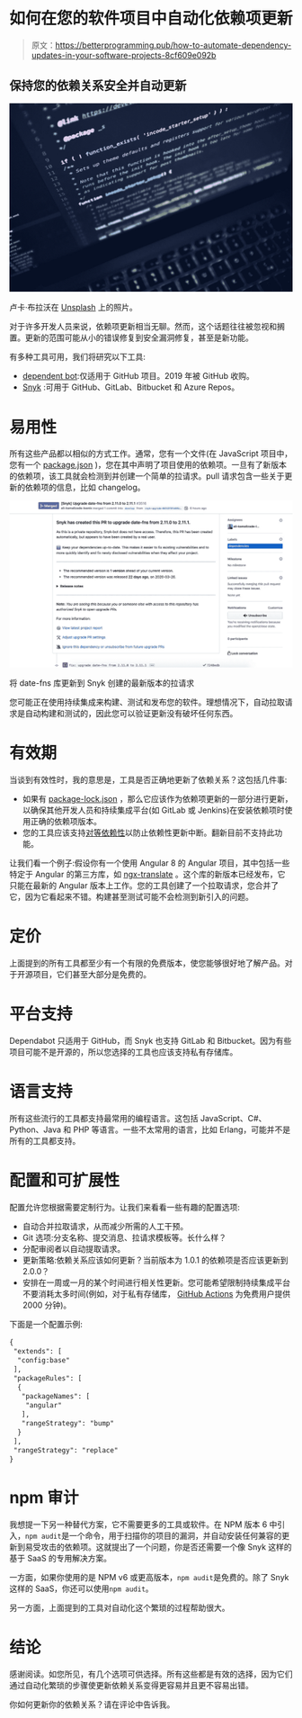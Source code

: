 # 如何在您的软件项目中自动化依赖项更新

> 原文：<https://betterprogramming.pub/how-to-automate-dependency-updates-in-your-software-projects-8cf609e092b>

## 保持您的依赖关系安全并自动更新

![](img/35227ddf0b652d79c17c0a701ac9e435.png)

卢卡·布拉沃在 [Unsplash](https://unsplash.com?utm_source=medium&utm_medium=referral) 上的照片。

对于许多开发人员来说，依赖项更新相当无聊。然而，这个话题往往被忽视和搁置。更新的范围可能从小的错误修复到安全漏洞修复，甚至是新功能。

有多种工具可用，我们将研究以下工具:

*   [dependent bot](https://dependabot.com/):仅适用于 GitHub 项目。2019 年被 GitHub 收购。
*   [Snyk](https://snyk.io/) :可用于 GitHub、GitLab、Bitbucket 和 Azure Repos。

# 易用性

所有这些产品都以相似的方式工作。通常，您有一个文件(在 JavaScript 项目中，您有一个 [package.json](https://docs.npmjs.com/files/package.json) )，您在其中声明了项目使用的依赖项。一旦有了新版本的依赖项，该工具就会检测到并创建一个简单的拉请求。pull 请求包含一些关于更新的依赖项的信息，比如 changelog。

![](img/f709c12a43bc1e0b57df8fc0ff93aed6.png)

将 date-fns 库更新到 Snyk 创建的最新版本的拉请求

您可能正在使用持续集成来构建、测试和发布您的软件。理想情况下，自动拉取请求是自动构建和测试的，因此您可以验证更新没有破坏任何东西。

# 有效期

当谈到有效性时，我的意思是，工具是否正确地更新了依赖关系？这包括几件事:

*   如果有 [package-lock.json](https://docs.npmjs.com/configuring-npm/package-lock-json.html) ，那么它应该作为依赖项更新的一部分进行更新，以确保其他开发人员和持续集成平台(如 GitLab 或 Jenkins)在安装依赖项时使用正确的依赖项版本。
*   您的工具应该支持[对等依赖性](https://flaviocopes.com/npm-peer-dependencies/)以防止依赖性更新中断。翻新目前不支持此功能。

让我们看一个例子:假设你有一个使用 Angular 8 的 Angular 项目，其中包括一些特定于 Angular 的第三方库，如 [ngx-translate](https://github.com/ngx-translate/core) 。这个库的新版本已经发布，它只能在最新的 Angular 版本上工作。您的工具创建了一个拉取请求，您合并了它，因为它看起来不错。构建甚至测试可能不会检测到新引入的问题。

# 定价

上面提到的所有工具都至少有一个有限的免费版本，使您能够很好地了解产品。对于开源项目，它们甚至大部分是免费的。

# 平台支持

Dependabot 只适用于 GitHub，而 Snyk 也支持 GitLab 和 Bitbucket。因为有些项目可能不是开源的，所以您选择的工具也应该支持私有存储库。

# 语言支持

所有这些流行的工具都支持最常用的编程语言。这包括 JavaScript、C#、Python、Java 和 PHP 等语言。一些不太常用的语言，比如 Erlang，可能并不是所有的工具都支持。

# 配置和可扩展性

配置允许您根据需要定制行为。让我们来看看一些有趣的配置选项:

*   自动合并拉取请求，从而减少所需的人工干预。
*   Git 选项:分支名称、提交消息、拉请求模板等。长什么样？
*   分配审阅者以自动提取请求。
*   更新策略:依赖关系应该如何更新？当前版本为 1.0.1 的依赖项是否应该更新到 2.0.0？
*   安排在一周或一月的某个时间进行相关性更新。您可能希望限制持续集成平台不要消耗太多时间(例如，对于私有存储库， [GitHub Actions](https://github.com/features/actions) 为免费用户提供 2000 分钟)。

下面是一个配置示例:

```
{
 "extends": [
  "config:base"
 ],
 "packageRules": [
  {
   "packageNames": [
    "angular"
   ],
   "rangeStrategy": "bump"
  }
 ],
 "rangeStrategy": "replace"
}
```

# npm 审计

我想提一下另一种替代方案，它不需要更多的工具或软件。在 NPM 版本 6 中引入，`npm audit`是一个命令，用于扫描你的项目的漏洞，并自动安装任何兼容的更新到易受攻击的依赖项。这就提出了一个问题，你是否还需要一个像 Snyk 这样的基于 SaaS 的专用解决方案。

一方面，如果你使用的是 NPM v6 或更高版本，`npm audit`是免费的。除了 Snyk 这样的 SaaS，你还可以使用`npm audit`。

另一方面，上面提到的工具对自动化这个繁琐的过程帮助很大。

# 结论

感谢阅读。如您所见，有几个选项可供选择。所有这些都是有效的选择，因为它们通过自动化繁琐的步骤使更新依赖关系变得更容易并且更不容易出错。

你如何更新你的依赖关系？请在评论中告诉我。